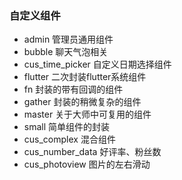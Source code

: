 ### 自定义组件

- admin 管理员通用组件
- bubble 聊天气泡相关
- cus_time_picker 自定义日期选择组件
- flutter 二次封装flutter系统组件
- fn 封装的带有回调的组件
- gather 封装的稍微复杂的组件
- master 关于大师中可复用的组件
- small 简单组件的封装
- cus_complex 混合组件
- cus_number_data 好评率、粉丝数
- cus_photoview 图片的左右滑动



